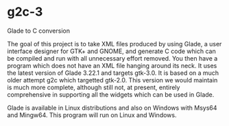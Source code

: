 # g2c-3
Glade to C conversion

The goal of this project is to take XML files produced by using Glade, a user interface designer for GTK+ and GNOME, and generate C code which can be compiled and run with all unnecessary effort removed. You then have a program which does not have an XML file hanging around its neck. It uses the latest version of Glade 3.22.1 and targets gtk-3.0. It is based on a much older attempt g2c which targetted gtk-2.0. This version we would maintain is much more complete, although still not, at present, entirely comprehensive in supporting all the widgets which can be used in Glade.

Glade is available in Linux distributions and also on Windows with Msys64 and Mingw64. This program will run on Linux and Windows.
